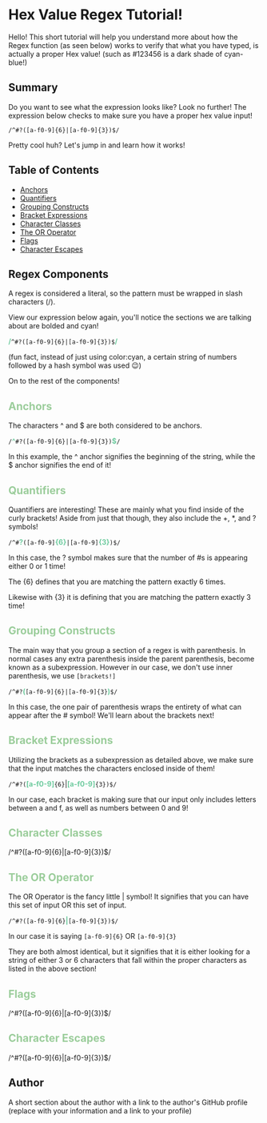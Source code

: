# Hex Value Regex Tutorial!

Hello! This short tutorial will help you understand more about how the Regex function (as seen below) works to verify that what you have typed, is actually a proper Hex value! (such as #123456 is a dark shade of cyan-blue!)

## Summary

Do you want to see what the expression looks like? Look no further! The expression below checks to make sure you have a proper hex value input!

`/^#?([a-f0-9]{6}|[a-f0-9]{3})$/`

Pretty cool huh? Let's jump in and learn how it works!

## Table of Contents

- [Anchors](#anchors)
- [Quantifiers](#quantifiers)
- [Grouping Constructs](#grouping-constructs)
- [Bracket Expressions](#bracket-expressions)
- [Character Classes](#character-classes)
- [The OR Operator](#the-or-operator)
- [Flags](#flags)
- [Character Escapes](#character-escapes)

## Regex Components

A regex is considered a literal, so the pattern must be wrapped in slash characters (/).

View our expression below again, you'll notice the sections we are talking about are bolded and cyan!

<span style="color:#6fcb9f; font-weight: bold">/</span>`^#?([a-f0-9]{6}|[a-f0-9]{3})$`<span style="color:#6fcb9f; font-weight: bold">/</span>

(fun fact, instead of just using color:cyan, a certain string of numbers followed by a hash symbol was used 😉)

On to the rest of the components!

## <span style="color:#9bcd9b">Anchors</span>

The characters ^ and $ are both considered to be anchors.

`/`<span style="color:#6fcb9f; font-weight: bold">^</span>`#?([a-f0-9]{6}|[a-f0-9]{3})`<span style="color:#6fcb9f; font-weight: bold">$</span>`/`

In this example, the ^ anchor signifies the beginning of the string, while the $ anchor signifies the end of it! 

## <span style="color:#9bcd9b">Quantifiers</span>

Quantifiers are interesting! These are mainly what you find inside of the curly brackets! Aside from just that though, they also include the +, *, and ? symbols!

`/^#`<span style="color:#6fcb9f; font-weight: bold">?</span>`([a-f0-9]`<span style="color:#6fcb9f; font-weight: bold">{6}</span>`|[a-f0-9]`<span style="color:#6fcb9f; font-weight: bold">{3}</span>`)$/`

In this case, the ? symbol makes sure that the number of #s is appearing either 0 or 1 time!

The {6} defines that you are matching the pattern exactly 6 times.

Likewise with {3} it is defining that you are matching the pattern exactly 3 time!

## <span style="color:#9bcd9b">Grouping Constructs</span>

The main way that you group a section of a regex is with parenthesis. In normal cases any extra parenthesis inside the parent parenthesis, become known as a subexpression. However in our case, we don't use inner parenthesis, we use `[brackets!]`

`/^#?`<span style="color:#6fcb9f; font-weight: bold">(</span>`[a-f0-9]{6}|[a-f0-9]{3}`<span style="color:#6fcb9f; font-weight: bold">)</span>`$/`

In this case, the one pair of parenthesis wraps the entirety of what can appear after the # symbol! We'll learn about the brackets next!

## <span style="color:#9bcd9b">Bracket Expressions</span>

Utilizing the brackets as a subexpression as detailed above, we make sure that the input matches the characters enclosed inside of them!

`/^#?(`<span style="color:#6fcb9f; font-weight: bold">[a-f0-9]</span>`{6}`|<span style="color:#6fcb9f; font-weight: bold">[a-f0-9]</span>`{3})$/`

In our case, each bracket is making sure that our input only includes letters between a and f, as well as numbers between 0 and 9!

## <span style="color:#9bcd9b">Character Classes</span>

/^#?([a-f0-9]{6}|[a-f0-9]{3})$/

## <span style="color:#9bcd9b">The OR Operator</span>

The OR Operator is the fancy little | symbol! It signifies that you can have this set of input OR this set of input.

`/^#?([a-f0-9]{6}`<span style="color:#6fcb9f; font-weight: bold">|</span>`[a-f0-9]{3})$/`

In our case it is saying `[a-f0-9]{6}` OR `[a-f0-9]{3}`

They are both almost identical, but it signifies that it is either looking for a string of either 3 or 6 characters that fall within the proper characters as listed in the above section!

## <span style="color:#9bcd9b">Flags</span>

/^#?([a-f0-9]{6}|[a-f0-9]{3})$/

## <span style="color:#9bcd9b">Character Escapes</span>

/^#?([a-f0-9]{6}|[a-f0-9]{3})$/

## Author

A short section about the author with a link to the author's GitHub profile (replace with your information and a link to your profile)
